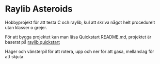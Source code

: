 # Raylib Asteroids

Hobbyprojekt för att testa C och raylib, kul att skriva något helt procedurelt utan klasser o grejer.

För att bygga projektet kan man läsa [Quickstart README.md](QuickStartREADME.md), projektet är baserat på [raylib quickstart](https://github.com/raylib-extras/raylib-quickstart) 

Häger och vänsterpil för att rotera, upp och ner för att gasa, mellanslag för att skjuta.